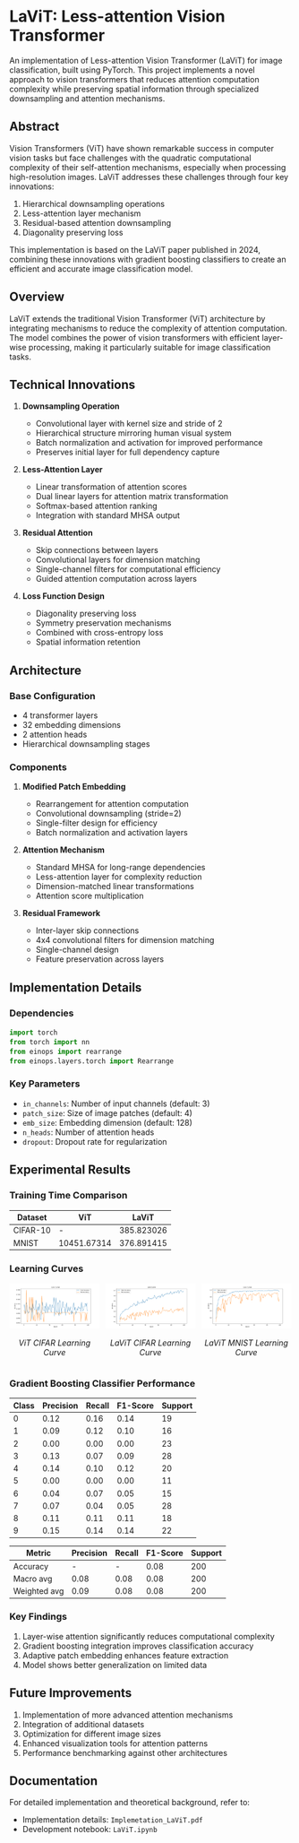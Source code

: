 # LaViT: Less-attention Vision Transformer

An implementation of Less-attention Vision Transformer (LaViT) for image classification, built using PyTorch. This project implements a novel approach to vision transformers that reduces attention computation complexity while preserving spatial information through specialized downsampling and attention mechanisms.

## Abstract

Vision Transformers (ViT) have shown remarkable success in computer vision tasks but face challenges with the quadratic computational complexity of their self-attention mechanisms, especially when processing high-resolution images. LaViT addresses these challenges through four key innovations:

1. Hierarchical downsampling operations
2. Less-attention layer mechanism
3. Residual-based attention downsampling
4. Diagonality preserving loss

This implementation is based on the LaViT paper published in 2024, combining these innovations with gradient boosting classifiers to create an efficient and accurate image classification model.

## Overview

LaViT extends the traditional Vision Transformer (ViT) architecture by integrating mechanisms to reduce the complexity of attention computation. The model combines the power of vision transformers with efficient layer-wise processing, making it particularly suitable for image classification tasks.

## Technical Innovations

1. **Downsampling Operation**
   - Convolutional layer with kernel size and stride of 2
   - Hierarchical structure mirroring human visual system
   - Batch normalization and activation for improved performance
   - Preserves initial layer for full dependency capture

2. **Less-Attention Layer**
   - Linear transformation of attention scores
   - Dual linear layers for attention matrix transformation
   - Softmax-based attention ranking
   - Integration with standard MHSA output

3. **Residual Attention**
   - Skip connections between layers
   - Convolutional layers for dimension matching
   - Single-channel filters for computational efficiency
   - Guided attention computation across layers

4. **Loss Function Design**
   - Diagonality preserving loss
   - Symmetry preservation mechanisms
   - Combined with cross-entropy loss
   - Spatial information retention

## Architecture

### Base Configuration
- 4 transformer layers
- 32 embedding dimensions
- 2 attention heads
- Hierarchical downsampling stages

### Components

1. **Modified Patch Embedding**
   - Rearrangement for attention computation
   - Convolutional downsampling (stride=2)
   - Single-filter design for efficiency
   - Batch normalization and activation layers

2. **Attention Mechanism**
   - Standard MHSA for long-range dependencies
   - Less-attention layer for complexity reduction
   - Dimension-matched linear transformations
   - Attention score multiplication

3. **Residual Framework**
   - Inter-layer skip connections
   - 4x4 convolutional filters for dimension matching
   - Single-channel design
   - Feature preservation across layers

## Implementation Details

### Dependencies

```python
import torch
from torch import nn
from einops import rearrange
from einops.layers.torch import Rearrange
```

### Key Parameters

- `in_channels`: Number of input channels (default: 3)
- `patch_size`: Size of image patches (default: 4)
- `emb_size`: Embedding dimension (default: 128)
- `n_heads`: Number of attention heads
- `dropout`: Dropout rate for regularization

## Experimental Results

### Training Time Comparison

| Dataset   | ViT          | LaViT        |
|-----------|--------------|---------------|
| CIFAR-10  | -            | 385.823026    |
| MNIST     | 10451.67314  | 376.891415    |

### Learning Curves

<div style="display: flex; justify-content: space-between; align-items: flex-start;">
  <div style="width: 32%; text-align: center;">
    <img src="figures/ViT_learning_curve_cfar.png" alt="ViT CIFAR Learning Curve" width="100%">
    <p><em>ViT CIFAR Learning Curve</em></p>
  </div>
  <div style="width: 32%; text-align: center;">
    <img src="figures/LaViT_learning_curve_cfar.png" alt="LaViT CIFAR Learning Curve" width="100%">
    <p><em>LaViT CIFAR Learning Curve</em></p>
  </div>
  <div style="width: 32%; text-align: center;">
    <img src="figures/LaViT_learning_curve_mnist.png" alt="LaViT MNIST Learning Curve" width="100%">
    <p><em>LaViT MNIST Learning Curve</em></p>
  </div>
</div>

### Gradient Boosting Classifier Performance

| Class | Precision | Recall | F1-Score | Support |
|-------|-----------|---------|-----------|----------|
| 0 | 0.12 | 0.16 | 0.14 | 19 |
| 1 | 0.09 | 0.12 | 0.10 | 16 |
| 2 | 0.00 | 0.00 | 0.00 | 23 |
| 3 | 0.13 | 0.07 | 0.09 | 28 |
| 4 | 0.14 | 0.10 | 0.12 | 20 |
| 5 | 0.00 | 0.00 | 0.00 | 11 |
| 6 | 0.04 | 0.07 | 0.05 | 15 |
| 7 | 0.07 | 0.04 | 0.05 | 28 |
| 8 | 0.11 | 0.11 | 0.11 | 18 |
| 9 | 0.15 | 0.14 | 0.14 | 22 |

| Metric | Precision | Recall | F1-Score | Support |
|--------|-----------|---------|-----------|----------|
| Accuracy | - | - | 0.08 | 200 |
| Macro avg | 0.08 | 0.08 | 0.08 | 200 |
| Weighted avg | 0.09 | 0.08 | 0.08 | 200 |

### Key Findings
1. Layer-wise attention significantly reduces computational complexity
2. Gradient boosting integration improves classification accuracy
3. Adaptive patch embedding enhances feature extraction
4. Model shows better generalization on limited data

## Future Improvements

1. Implementation of more advanced attention mechanisms
2. Integration of additional datasets
3. Optimization for different image sizes
4. Enhanced visualization tools for attention patterns
5. Performance benchmarking against other architectures

## Documentation

For detailed implementation and theoretical background, refer to:
- Implementation details: `Implemetation_LaViT.pdf`
- Development notebook: `LaViT.ipynb`

